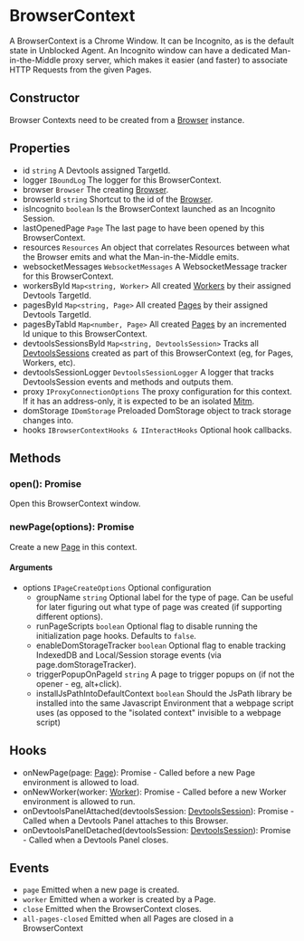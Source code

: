 # BrowserContext

A BrowserContext is a Chrome Window. It can be Incognito, as is the default state in Unblocked Agent. An Incognito window can have a dedicated Man-in-the-Middle proxy server, which makes it easier (and faster) to associate HTTP Requests from the given Pages.

## Constructor

Browser Contexts need to be created from a [Browser](./Browser.md) instance.

## Properties

- id `string` A Devtools assigned TargetId.
- logger `IBoundLog` The logger for this BrowserContext.
- browser `Browser` The creating [Browser](./Browser.md).
- browserId `string` Shortcut to the id of the [Browser](./Browser.md).
- isIncognito `boolean` Is the BrowserContext launched as an Incognito Session.
- lastOpenedPage `Page` The last page to have been opened by this BrowserContext.
- resources `Resources` An object that correlates Resources between what the Browser emits and what the Man-in-the-Middle emits.
- websocketMessages `WebsocketMessages` A WebsocketMessage tracker for this BrowserContext.
- workersById `Map<string, Worker>` All created [Workers](./Worker.md) by their assigned Devtools TargetId.
- pagesById `Map<string, Page>` All created [Pages](./Page.md) by their assigned Devtools TargetId.
- pagesByTabId `Map<number, Page>` All created [Pages](./Page.md) by an incremented Id unique to this BrowserContext.
- devtoolsSessionsById `Map<string, DevtoolsSession>` Tracks all [DevtoolsSessions](./DevtoolsSession.md) created as part of this BrowserContext (eg, for Pages, Workers, etc).
- devtoolsSessionLogger `DevtoolsSessionLogger` A logger that tracks DevtoolsSession events and methods and outputs them.
- proxy `IProxyConnectionOptions` The proxy configuration for this context. If it has an address-only, it is expected to be an isolated [Mitm](./Man-in-the-Middle.md).
- domStorage `IDomStorage` Preloaded DomStorage object to track storage changes into.
- hooks `IBrowserContextHooks & IInteractHooks` Optional hook callbacks.

## Methods

### open(): Promise<void>

Open this BrowserContext window.

### newPage(options): Promise<Page>

Create a new [Page](./Page.md) in this context.

#### Arguments

- options `IPageCreateOptions` Optional configuration
  - groupName `string` Optional label for the type of page. Can be useful for later figuring out what type of page was created (if supporting different options).
  - runPageScripts `boolean` Optional flag to disable running the initialization page hooks. Defaults to `false`.
  - enableDomStorageTracker `boolean` Optional flag to enable tracking IndexedDB and Local/Session storage events (via page.domStorageTracker).
  - triggerPopupOnPageId `string` A page to trigger popups on (if not the opener - eg, alt+click).
  - installJsPathIntoDefaultContext `boolean` Should the JsPath library be installed into the same Javascript Environment that a webpage script uses (as opposed to the "isolated context" invisible to a webpage script)

## Hooks

- onNewPage(page: [Page](./Page.md)): Promise<void> - Called before a new Page environment is allowed to load.
- onNewWorker(worker: [Worker](./Worker.md)): Promise<void> - Called before a new Worker environment is allowed to run.
- onDevtoolsPanelAttached(devtoolsSession: [DevtoolsSession](./DevtoolsSession.md)): Promise<any> - Called when a Devtools Panel attaches to this Browser.
- onDevtoolsPanelDetached(devtoolsSession: [DevtoolsSession](./DevtoolsSession.md)): Promise<any> - Called when a Devtools Panel closes.

## Events

- `page` Emitted when a new page is created.
- `worker` Emitted when a worker is created by a Page.
- `close` Emitted when the BrowserContext closes.
- `all-pages-closed` Emitted when all Pages are closed in a BrowserContext
